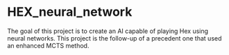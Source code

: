 # HEX_neural_network
The goal of this project is to create an AI capable of playing Hex using neural networks.
This project is the follow-up of a precedent one that used an enhanced MCTS method.
